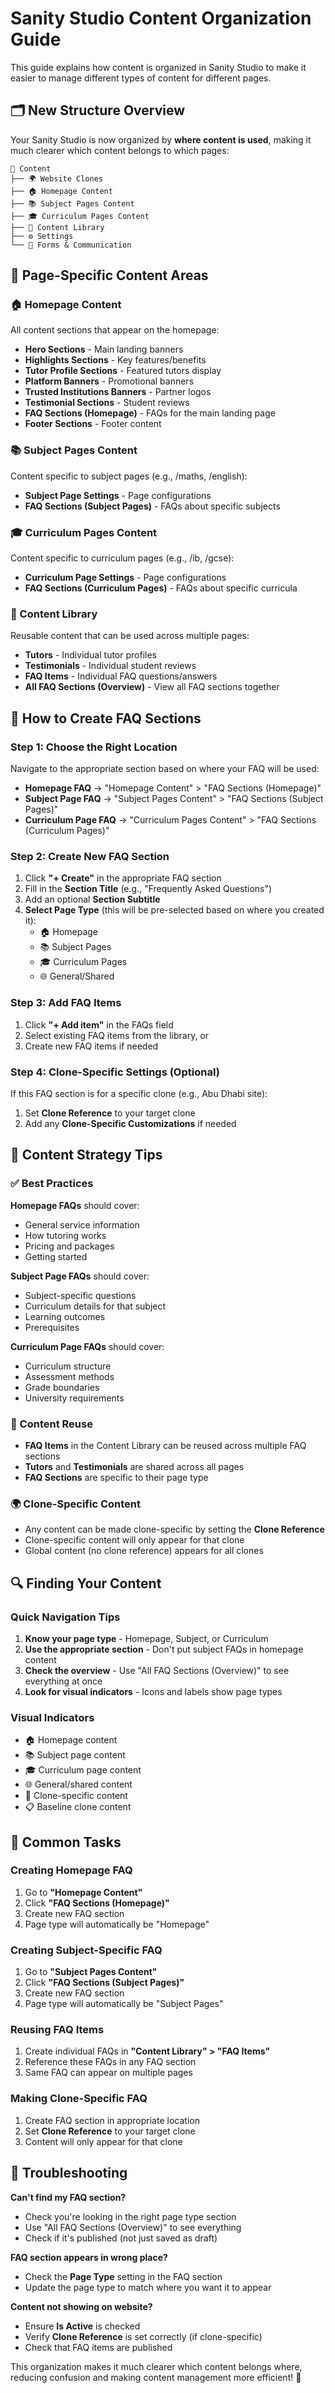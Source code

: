 # Sanity Studio Content Organization Guide

This guide explains how content is organized in Sanity Studio to make it easier to manage different types of content for different pages.

## 🗂️ New Structure Overview

Your Sanity Studio is now organized by **where content is used**, making it much clearer which content belongs to which pages:

```
📁 Content
├── 🌍 Website Clones
├── 🏠 Homepage Content
├── 📚 Subject Pages Content  
├── 🎓 Curriculum Pages Content
├── 👥 Content Library
├── ⚙️ Settings
└── 💬 Forms & Communication
```

## 🎯 Page-Specific Content Areas

### 🏠 Homepage Content
All content sections that appear on the homepage:
- **Hero Sections** - Main landing banners
- **Highlights Sections** - Key features/benefits
- **Tutor Profile Sections** - Featured tutors display
- **Platform Banners** - Promotional banners
- **Trusted Institutions Banners** - Partner logos
- **Testimonial Sections** - Student reviews
- **FAQ Sections (Homepage)** - FAQs for the main landing page
- **Footer Sections** - Footer content

### 📚 Subject Pages Content  
Content specific to subject pages (e.g., /maths, /english):
- **Subject Page Settings** - Page configurations
- **FAQ Sections (Subject Pages)** - FAQs about specific subjects

### 🎓 Curriculum Pages Content
Content specific to curriculum pages (e.g., /ib, /gcse):
- **Curriculum Page Settings** - Page configurations  
- **FAQ Sections (Curriculum Pages)** - FAQs about specific curricula

### 👥 Content Library
Reusable content that can be used across multiple pages:
- **Tutors** - Individual tutor profiles
- **Testimonials** - Individual student reviews
- **FAQ Items** - Individual FAQ questions/answers
- **All FAQ Sections (Overview)** - View all FAQ sections together

## 🎯 How to Create FAQ Sections

### Step 1: Choose the Right Location
Navigate to the appropriate section based on where your FAQ will be used:
- **Homepage FAQ** → "Homepage Content" > "FAQ Sections (Homepage)"
- **Subject Page FAQ** → "Subject Pages Content" > "FAQ Sections (Subject Pages)"  
- **Curriculum Page FAQ** → "Curriculum Pages Content" > "FAQ Sections (Curriculum Pages)"

### Step 2: Create New FAQ Section
1. Click **"+ Create"** in the appropriate FAQ section
2. Fill in the **Section Title** (e.g., "Frequently Asked Questions")
3. Add an optional **Section Subtitle**
4. **Select Page Type** (this will be pre-selected based on where you created it):
   - 🏠 Homepage
   - 📚 Subject Pages
   - 🎓 Curriculum Pages
   - 🌐 General/Shared

### Step 3: Add FAQ Items
1. Click **"+ Add item"** in the FAQs field
2. Select existing FAQ items from the library, or
3. Create new FAQ items if needed

### Step 4: Clone-Specific Settings (Optional)
If this FAQ section is for a specific clone (e.g., Abu Dhabi site):
1. Set **Clone Reference** to your target clone
2. Add any **Clone-Specific Customizations** if needed

## 📝 Content Strategy Tips

### ✅ Best Practices

**Homepage FAQs** should cover:
- General service information
- How tutoring works
- Pricing and packages
- Getting started

**Subject Page FAQs** should cover:
- Subject-specific questions
- Curriculum details for that subject
- Learning outcomes
- Prerequisites

**Curriculum Page FAQs** should cover:
- Curriculum structure
- Assessment methods
- Grade boundaries
- University requirements

### 🔄 Content Reuse
- **FAQ Items** in the Content Library can be reused across multiple FAQ sections
- **Tutors** and **Testimonials** are shared across all pages
- **FAQ Sections** are specific to their page type

### 🌍 Clone-Specific Content
- Any content can be made clone-specific by setting the **Clone Reference**
- Clone-specific content will only appear for that clone
- Global content (no clone reference) appears for all clones

## 🔍 Finding Your Content

### Quick Navigation Tips
1. **Know your page type** - Homepage, Subject, or Curriculum
2. **Use the appropriate section** - Don't put subject FAQs in homepage content
3. **Check the overview** - Use "All FAQ Sections (Overview)" to see everything at once
4. **Look for visual indicators** - Icons and labels show page types

### Visual Indicators
- 🏠 Homepage content
- 📚 Subject page content  
- 🎓 Curriculum page content
- 🌐 General/shared content
- 🔗 Clone-specific content
- 📋 Baseline clone content

## 🚨 Common Tasks

### Creating Homepage FAQ
1. Go to **"Homepage Content"**
2. Click **"FAQ Sections (Homepage)"**
3. Create new FAQ section
4. Page type will automatically be "Homepage"

### Creating Subject-Specific FAQ
1. Go to **"Subject Pages Content"**
2. Click **"FAQ Sections (Subject Pages)"**
3. Create new FAQ section
4. Page type will automatically be "Subject Pages"

### Reusing FAQ Items
1. Create individual FAQs in **"Content Library" > "FAQ Items"**
2. Reference these FAQs in any FAQ section
3. Same FAQ can appear on multiple pages

### Making Clone-Specific FAQ
1. Create FAQ section in appropriate location
2. Set **Clone Reference** to your target clone
3. Content will only appear for that clone

## 🔧 Troubleshooting

**Can't find my FAQ section?**
- Check you're looking in the right page type section
- Use "All FAQ Sections (Overview)" to see everything
- Check if it's published (not just saved as draft)

**FAQ section appears in wrong place?**
- Check the **Page Type** setting in the FAQ section
- Update the page type to match where you want it to appear

**Content not showing on website?**
- Ensure **Is Active** is checked
- Verify **Clone Reference** is set correctly (if clone-specific)
- Check that FAQ items are published

This organization makes it much clearer which content belongs where, reducing confusion and making content management more efficient! 🎉 